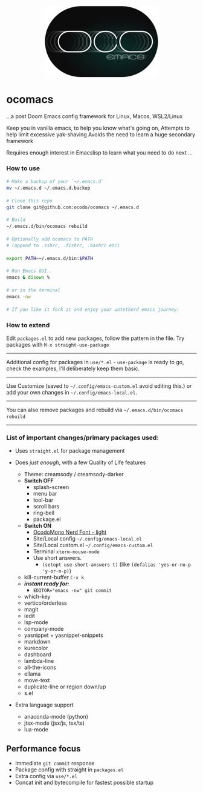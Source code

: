 <center><img src="assets/ocomacs-logo.png" /></center>

# ocomacs

  ...a post Doom Emacs config framework for Linux, Macos, WSL2/Linux

  Keep you in vanilla emacs, to help you know what's going on,
  Attempts to help limit excessive yak-shaving 
  Avoids the need to learn a huge secondary framework
  
  Requires enough interest in Emacslisp to 
  learn what you need to do next ...


### How to use

```sh
# Make a backup of your `~/.emacs.d`
mv ~/.emacs.d ~/.emacs.d.backup

# Clone this repo
git clone git@github.com:ocodo/ocomacs ~/.emacs.d

# Build
~/.emacs.d/bin/ocomacs rebuild

# Optionally add ocomacs to PATH 
# (append to .zshrc, .fishrc, .bashrc etc)

export PATH=~/.emacs.d/bin:$PATH

# Run Emacs GUI.. 
emacs & disown %

# or in the terminal 
emacs -nw

# If you like it fork it and enjoy your untetherd emacs journey.
```

### How to extend

Edit `packages.el` to add new packages, follow the pattern in the
file. Try packages with `M-x straight-use-package`

- - -

Additional config for packages in `use/*.el` - `use-package` is ready
to go, check the examples, I'll deliberately keep them basic.

- - -

Use Customize (saved to `~/.config/emacs-custom.el` avoid editing
this.) or add your own changes in `~/.config/emacs-local.el`.

- - -

You can also remove packages and rebuild via `~/.emacs.d/bin/ocomacs rebuild`

- - -

### List of important changes/primary packages used:

- Uses `straight.el` for package management

- Does _just enough_, with a few Quality of Life features
  - Theme: creamsody / creamsody-darker
  - **Switch OFF** 
    - splash-screen
	- menu bar
	- tool-bar
	- scroll bars
	- ring-bell
	- package.el
  - **Switch ON**
	- [OcodoMono Nerd Font - light](https://github.com/ocodo/ocodo-mono)
	- Site/Local config `~/.config/emacs-local.el`
	- Site/Local custom.el `~/.config/emacs-custom.el`
	- Terminal `xterm-mouse-mode`
    - Use short answers. 
	  - `(setopt use-short-answers t)` (like `(defalias 'yes-or-no-p 'y-or-n-p)`)
  - kill-current-buffer `C-x k`
  - _**instant ready for:**_ 
    - `EDITOR="emacs -nw" git commit`
  - which-key
  - vertico/orderless
  - magit
  - iedit
  - lsp-mode
  - company-mode
  - yasnippet + yasnippet-snippets 
  - markdown
  - kurecolor
  - dashboard
  - lambda-line
  - all-the-icons
  - ellama
  - move-text
  - duplicate-line or region down/up
  - s.el
- Extra language support
  - anaconda-mode (python)
  - jtsx-mode (jsx/js, tsx/ts)
  - lua-mode
  
## Performance focus

- Immediate `git commit` response
- Package config with straight in `packages.el`
- Extra config via `use/*.el`
- Concat init and bytecompile for fastest possible startup

